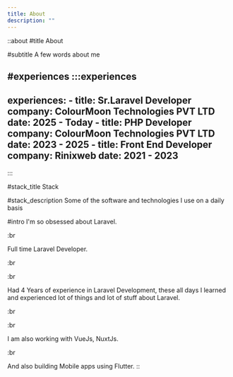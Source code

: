 ```yaml
---
title: About
description: ""
---
```


::about
#title
About

#subtitle
A few words about me

#experiences
  :::experiences
  ---
  experiences:
    - title: Sr.Laravel Developer
      company: ColourMoon Technologies PVT LTD
      date: 2025 - Today
    - title: PHP Developer
      company: ColourMoon Technologies PVT LTD
      date: 2023 - 2025
    - title: Front End Developer
      company: Rinixweb
      date: 2021 - 2023
  ---
  :::

#stack_title
Stack

#stack_description
Some of the software and technologies I use on a daily basis

#intro
I'm so obsessed about Laravel.

:br

Full time Laravel Developer.

:br

:br

Had 4 Years of experience in Laravel Development, these all days I learned and experienced lot of things and lot of stuff about Laravel.

:br

:br

I am also working with VueJs, NuxtJs.

:br

And also building Mobile apps using Flutter.
::
